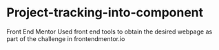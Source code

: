 # Project-tracking-into-component
Front End Mentor
Used front end tools to obtain the desired webpage as part of the challenge in frontendmentor.io
